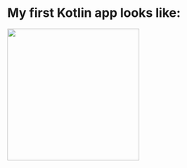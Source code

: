 <h1>My first Kotlin app looks like:</h1>
<img src="https://github.com/SoberSinceToday/DealListKotlin/blob/main/Screenshots/screenshot.png" width="300" display="table-cell" vertical-align="middle" >
